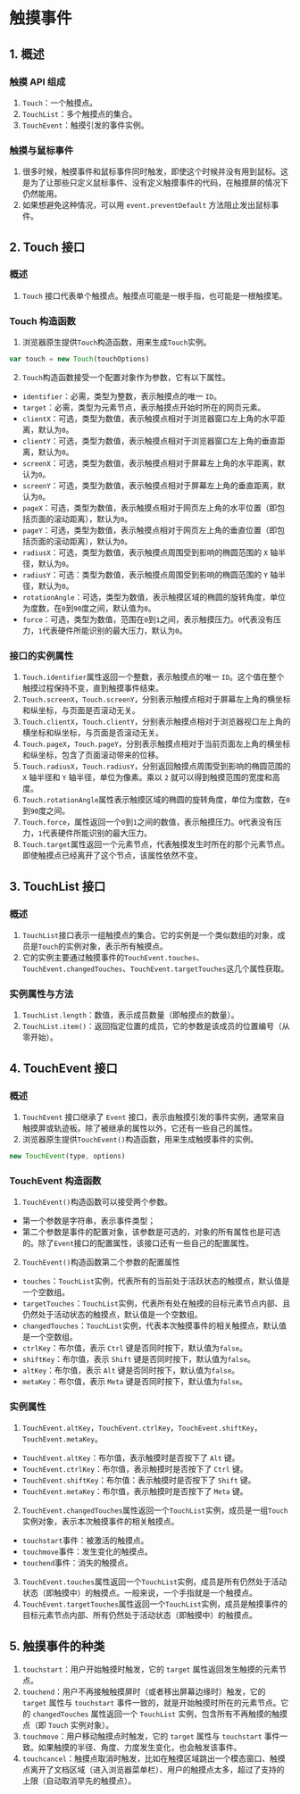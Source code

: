 # 触摸事件

## 1. 概述

### 触摸 API 组成

1. `Touch`：一个触摸点。
2. `TouchList`：多个触摸点的集合。
3. `TouchEvent`：触摸引发的事件实例。

### 触摸与鼠标事件

1. 很多时候，触摸事件和鼠标事件同时触发，即使这个时候并没有用到鼠标。这是为了让那些只定义鼠标事件、没有定义触摸事件的代码，在触摸屏的情况下仍然能用。
2. 如果想避免这种情况，可以用 `event.preventDefault` 方法阻止发出鼠标事件。

## 2. Touch 接口

### 概述

1. `Touch` 接口代表单个触摸点。触摸点可能是一根手指，也可能是一根触摸笔。

### Touch 构造函数

1. 浏览器原生提供`Touch`构造函数，用来生成`Touch`实例。

```js
var touch = new Touch(touchOptions)
```

2. `Touch`构造函数接受一个配置对象作为参数，它有以下属性。

- `identifier`：必需，类型为整数，表示触摸点的唯一 `ID`。
- `target`：必需，类型为元素节点，表示触摸点开始时所在的网页元素。
- `clientX`：可选，类型为数值，表示触摸点相对于浏览器窗口左上角的水平距离，默认为`0`。
- `clientY`：可选，类型为数值，表示触摸点相对于浏览器窗口左上角的垂直距离，默认为`0`。
- `screenX`：可选，类型为数值，表示触摸点相对于屏幕左上角的水平距离，默认为`0`。
- `screenY`：可选，类型为数值，表示触摸点相对于屏幕左上角的垂直距离，默认为`0`。
- `pageX`：可选，类型为数值，表示触摸点相对于网页左上角的水平位置（即包括页面的滚动距离），默认为`0`。
- `pageY`：可选，类型为数值，表示触摸点相对于网页左上角的垂直位置（即包括页面的滚动距离），默认为`0`。
- `radiusX`：可选，类型为数值，表示触摸点周围受到影响的椭圆范围的 `X` 轴半径，默认为`0`。
- `radiusY`：可选：类型为数值，表示触摸点周围受到影响的椭圆范围的 `Y` 轴半径，默认为`0`。
- `rotationAngle`：可选，类型为数值，表示触摸区域的椭圆的旋转角度，单位为度数，在`0`到`90`度之间，默认值为`0`。
- `force`：可选，类型为数值，范围在`0`到`1`之间，表示触摸压力。`0`代表没有压力，`1`代表硬件所能识别的最大压力，默认为`0`。

### 接口的实例属性

1. `Touch.identifier`属性返回一个整数，表示触摸点的唯一 `ID`。这个值在整个触摸过程保持不变，直到触摸事件结束。
2. `Touch.screenX`，`Touch.screenY`，分别表示触摸点相对于屏幕左上角的横坐标和纵坐标，与页面是否滚动无关。
3. `Touch.clientX`，`Touch.clientY`，分别表示触摸点相对于浏览器视口左上角的横坐标和纵坐标，与页面是否滚动无关。
4. `Touch.pageX`，`Touch.pageY`，分别表示触摸点相对于当前页面左上角的横坐标和纵坐标，包含了页面滚动带来的位移。
5. `Touch.radiusX`，`Touch.radiusY`，分别返回触摸点周围受到影响的椭圆范围的 `X` 轴半径和 `Y` 轴半径，单位为像素。乘以 `2` 就可以得到触摸范围的宽度和高度。
6. `Touch.rotationAngle`属性表示触摸区域的椭圆的旋转角度，单位为度数，在`0`到`90`度之间。
7. `Touch.force`，属性返回一个`0`到`1`之间的数值，表示触摸压力。`0`代表没有压力，`1`代表硬件所能识别的最大压力。
8. `Touch.target`属性返回一个元素节点，代表触摸发生时所在的那个元素节点。即使触摸点已经离开了这个节点，该属性依然不变。

## 3. TouchList 接口

### 概述

1. `TouchList`接口表示一组触摸点的集合。它的实例是一个类似数组的对象，成员是`Touch`的实例对象，表示所有触摸点。
2. 它的实例主要通过触摸事件的`TouchEvent.touches`、`TouchEvent.changedTouches`、`TouchEvent.targetTouches`这几个属性获取。

### 实例属性与方法

1. `TouchList.length`：数值，表示成员数量（即触摸点的数量）。
2. `TouchList.item()`：返回指定位置的成员，它的参数是该成员的位置编号（从零开始）。

## 4. TouchEvent 接口

### 概述

1. `TouchEvent` 接口继承了 `Event` 接口，表示由触摸引发的事件实例，通常来自触摸屏或轨迹板。除了被继承的属性以外，它还有一些自己的属性。
2. 浏览器原生提供`TouchEvent()`构造函数，用来生成触摸事件的实例。

```js
new TouchEvent(type, options)
```

### TouchEvent 构造函数

1. `TouchEvent()`构造函数可以接受两个参数。

- 第一个参数是字符串，表示事件类型；
- 第二个参数是事件的配置对象，该参数是可选的，对象的所有属性也是可选的。除了`Event`接口的配置属性，该接口还有一些自己的配置属性。

2. `TouchEvent()`构造函数第二个参数的配置属性

- `touches`：`TouchList`实例，代表所有的当前处于活跃状态的触摸点，默认值是一个空数组。
- `targetTouches`：`TouchList`实例，代表所有处在触摸的目标元素节点内部、且仍然处于活动状态的触摸点，默认值是一个空数组。
- `changedTouches`：`TouchList`实例，代表本次触摸事件的相关触摸点，默认值是一个空数组。
- `ctrlKey`：布尔值，表示 `Ctrl` 键是否同时按下，默认值为`false`。
- `shiftKey`：布尔值，表示 `Shift` 键是否同时按下，默认值为`false`。
- `altKey`：布尔值，表示 `Alt` 键是否同时按下，默认值为`false`。
- `metaKey`：布尔值，表示 `Meta` 键是否同时按下，默认值为`false`。

### 实例属性

1. `TouchEvent.altKey`，`TouchEvent.ctrlKey`，`TouchEvent.shiftKey`，`TouchEvent.metaKey`。

- `TouchEvent.altKey`：布尔值，表示触摸时是否按下了 `Alt` 键。
- `TouchEvent.ctrlKey`：布尔值，表示触摸时是否按下了 `Ctrl` 键。
- `TouchEvent.shiftKey`：布尔值：表示触摸时是否按下了 `Shift` 键。
- `TouchEvent.metaKey`：布尔值，表示触摸时是否按下了 `Meta` 键。

2. `TouchEvent.changedTouches`属性返回一个`TouchList`实例，成员是一组`Touch`实例对象，表示本次触摸事件的相关触摸点。

- `touchstart`事件：被激活的触摸点。
- `touchmove`事件：发生变化的触摸点。
- `touchend`事件：消失的触摸点。

3. `TouchEvent.touches`属性返回一个`TouchList`实例，成员是所有仍然处于活动状态（即触摸中）的触摸点。一般来说，一个手指就是一个触摸点。
4. `TouchEvent.targetTouches`属性返回一个`TouchList`实例，成员是触摸事件的目标元素节点内部、所有仍然处于活动状态（即触摸中）的触摸点。

## 5. 触摸事件的种类

1. `touchstart`：用户开始触摸时触发，它的 `target` 属性返回发生触摸的元素节点。
2. `touchend`：用户不再接触触摸屏时（或者移出屏幕边缘时）触发，它的 `target` 属性与 `touchstart` 事件一致的，就是开始触摸时所在的元素节点。它的 `changedTouches` 属性返回一个 `TouchList` 实例，包含所有不再触摸的触摸点（即 `Touch` 实例对象）。
3. `touchmove`：用户移动触摸点时触发，它的 `target` 属性与 `touchstart` 事件一致。如果触摸的半径、角度、力度发生变化，也会触发该事件。
4. `touchcancel`：触摸点取消时触发，比如在触摸区域跳出一个模态窗口、触摸点离开了文档区域（进入浏览器菜单栏）、用户的触摸点太多，超过了支持的上限（自动取消早先的触摸点）。
